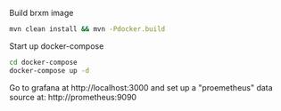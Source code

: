 Build brxm image

```bash
mvn clean install && mvn -Pdocker.build
```

Start up docker-compose

```bash
cd docker-compose
docker-compose up -d
```

Go to grafana at http://localhost:3000 and set up a "proemetheus" data source at: http://prometheus:9090

